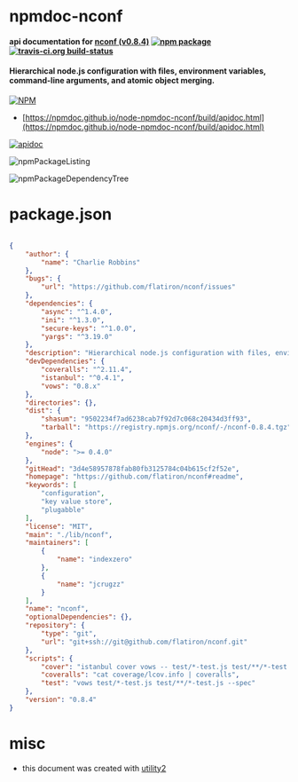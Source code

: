 # npmdoc-nconf

#### api documentation for  [nconf (v0.8.4)](https://github.com/flatiron/nconf#readme)  [![npm package](https://img.shields.io/npm/v/npmdoc-nconf.svg?style=flat-square)](https://www.npmjs.org/package/npmdoc-nconf) [![travis-ci.org build-status](https://api.travis-ci.org/npmdoc/node-npmdoc-nconf.svg)](https://travis-ci.org/npmdoc/node-npmdoc-nconf)

#### Hierarchical node.js configuration with files, environment variables, command-line arguments, and atomic object merging.

[![NPM](https://nodei.co/npm/nconf.png?downloads=true&downloadRank=true&stars=true)](https://www.npmjs.com/package/nconf)

- [https://npmdoc.github.io/node-npmdoc-nconf/build/apidoc.html](https://npmdoc.github.io/node-npmdoc-nconf/build/apidoc.html)

[![apidoc](https://npmdoc.github.io/node-npmdoc-nconf/build/screenCapture.buildCi.browser.%252Ftmp%252Fbuild%252Fapidoc.html.png)](https://npmdoc.github.io/node-npmdoc-nconf/build/apidoc.html)

![npmPackageListing](https://npmdoc.github.io/node-npmdoc-nconf/build/screenCapture.npmPackageListing.svg)

![npmPackageDependencyTree](https://npmdoc.github.io/node-npmdoc-nconf/build/screenCapture.npmPackageDependencyTree.svg)



# package.json

```json

{
    "author": {
        "name": "Charlie Robbins"
    },
    "bugs": {
        "url": "https://github.com/flatiron/nconf/issues"
    },
    "dependencies": {
        "async": "^1.4.0",
        "ini": "^1.3.0",
        "secure-keys": "^1.0.0",
        "yargs": "^3.19.0"
    },
    "description": "Hierarchical node.js configuration with files, environment variables, command-line arguments, and atomic object merging.",
    "devDependencies": {
        "coveralls": "^2.11.4",
        "istanbul": "^0.4.1",
        "vows": "0.8.x"
    },
    "directories": {},
    "dist": {
        "shasum": "9502234f7ad6238cab7f92d7c068c20434d3ff93",
        "tarball": "https://registry.npmjs.org/nconf/-/nconf-0.8.4.tgz"
    },
    "engines": {
        "node": ">= 0.4.0"
    },
    "gitHead": "3d4e58957878fab80fb3125784c04b615cf2f52e",
    "homepage": "https://github.com/flatiron/nconf#readme",
    "keywords": [
        "configuration",
        "key value store",
        "plugabble"
    ],
    "license": "MIT",
    "main": "./lib/nconf",
    "maintainers": [
        {
            "name": "indexzero"
        },
        {
            "name": "jcrugzz"
        }
    ],
    "name": "nconf",
    "optionalDependencies": {},
    "repository": {
        "type": "git",
        "url": "git+ssh://git@github.com/flatiron/nconf.git"
    },
    "scripts": {
        "cover": "istanbul cover vows -- test/*-test.js test/**/*-test.js  --spec",
        "coveralls": "cat coverage/lcov.info | coveralls",
        "test": "vows test/*-test.js test/**/*-test.js --spec"
    },
    "version": "0.8.4"
}
```



# misc
- this document was created with [utility2](https://github.com/kaizhu256/node-utility2)
